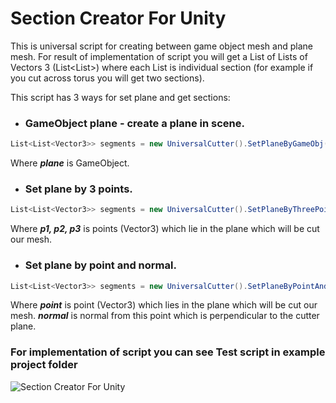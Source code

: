 # Section Creator For Unity
This is universal script for creating between game object mesh and plane mesh.
For result of implementation of script you will get a List of Lists of Vectors 3 (List<List<Vector3>>) where each
List<Vector3> is individual section (for example if you cut across torus you will get two sections).

This script has 3 ways for set plane and get sections:
* ### GameObject plane - create a plane in scene. 

```C#
List<List<Vector3>> segments = new UniversalCutter().SetPlaneByGameObj(plane).SortedIntersectionPoints(this.gameObject);
```
      
Where ***plane*** is GameObject.

* ### Set plane by 3 points. 

```C#
List<List<Vector3>> segments = new UniversalCutter().SetPlaneByThreePoints(p1,p2,p3).SortedIntersectionPoints(this.gameObject);
```
      
Where ***p1, p2, p3*** is points (Vector3) which lie in the plane which will be cut our mesh.

* ### Set plane by point and normal.

```C#
List<List<Vector3>> segments = new UniversalCutter().SetPlaneByPointAndNormal(point,normal).SortedIntersectionPoints(this.gameObject);
```
      
Where ***point*** is point (Vector3) which lies in the plane which will be cut our mesh.
***normal*** is normal from this point which is perpendicular to the cutter plane.
      
### For implementation of script you can see Test script in example project folder


![Section Creator For Unity](https://i.imgur.com/c4LYyKs.png)
